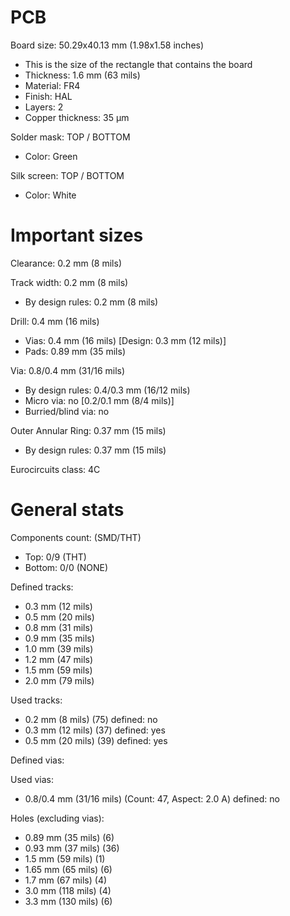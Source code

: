 # PCB

Board size: 50.29x40.13 mm (1.98x1.58 inches)

- This is the size of the rectangle that contains the board
- Thickness: 1.6 mm (63 mils)
- Material: FR4
- Finish: HAL
- Layers: 2
- Copper thickness: 35 µm

Solder mask: TOP / BOTTOM

- Color: Green

Silk screen: TOP / BOTTOM

- Color: White


# Important sizes

Clearance: 0.2 mm (8 mils)

Track width: 0.2 mm (8 mils)

- By design rules: 0.2 mm (8 mils)

Drill: 0.4 mm (16 mils)

- Vias: 0.4 mm (16 mils) [Design: 0.3 mm (12 mils)]
- Pads: 0.89 mm (35 mils)

Via: 0.8/0.4 mm (31/16 mils)

- By design rules: 0.4/0.3 mm (16/12 mils)
- Micro via: no [0.2/0.1 mm (8/4 mils)]
- Burried/blind via: no

Outer Annular Ring: 0.37 mm (15 mils)

- By design rules: 0.37 mm (15 mils)

Eurocircuits class: 4C


# General stats

Components count: (SMD/THT)

- Top: 0/9 (THT)
- Bottom: 0/0 (NONE)

Defined tracks:

- 0.3 mm (12 mils)
- 0.5 mm (20 mils)
- 0.8 mm (31 mils)
- 0.9 mm (35 mils)
- 1.0 mm (39 mils)
- 1.2 mm (47 mils)
- 1.5 mm (59 mils)
- 2.0 mm (79 mils)

Used tracks:

- 0.2 mm (8 mils) (75) defined: no
- 0.3 mm (12 mils) (37) defined: yes
- 0.5 mm (20 mils) (39) defined: yes

Defined vias:


Used vias:

- 0.8/0.4 mm (31/16 mils) (Count: 47, Aspect: 2.0 A) defined: no

Holes (excluding vias):

- 0.89 mm (35 mils) (6)
- 0.93 mm (37 mils) (36)
- 1.5 mm (59 mils) (1)
- 1.65 mm (65 mils) (6)
- 1.7 mm (67 mils) (4)
- 3.0 mm (118 mils) (4)
- 3.3 mm (130 mils) (6)





